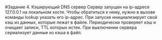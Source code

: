 #Задание 4. Кэширующий DNS сервер
Сервер запущен на ip-адресе 127.0.0.1 на локальном хосте. Чтобы обратиться к нему, нужно в вызове команды lookup указать его ip-адрес.
При запуске инициализирует свой кэш из данных, которые лежат в файле. Периодически проверяет кэш и очищает записи, TTL которых истек.
При выключении сервера сериализует данные из кэша в файл.